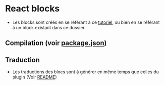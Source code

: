 # React blocks

- Les blocks sont créés en se référant à ce [tutoriel](https://developer.wordpress.org/block-editor/getting-started/create-block/), ou bien en se référant à un block existant dans ce dossier.

## Compilation (voir [package.json](../../../package.json))

## Traduction

- Les traductions des blocs sont à générer en même temps que celles du plugin (Voir [README](../../../README.md#traduction))
